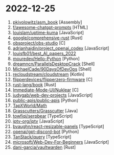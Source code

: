 # 2022-12-25

1. [pkivolowitz/asm_book](https://github.com/pkivolowitz/asm_book "A book teaching assembly language programming on the ARM 64 bit ISA. Along the way, good programming practices and insights into code development are offer which apply directly to higher level languages.") [Assembly]
2. [f/awesome-chatgpt-prompts](https://github.com/f/awesome-chatgpt-prompts "This repo includes ChatGPT promt curation to use ChatGPT better.") [HTML]
3. [louislam/uptime-kuma](https://github.com/louislam/uptime-kuma "A fancy self-hosted monitoring tool") [JavaScript]
4. [google/comprehensive-rust](https://github.com/google/comprehensive-rust "") [Rust]
5. [obsproject/obs-studio](https://github.com/obsproject/obs-studio "OBS Studio - Free and open source software for live streaming and screen recording") [C]
6. [adrianhajdin/project_openai_codex](https://github.com/adrianhajdin/project_openai_codex "") [JavaScript]
7. [louisfb01/best_AI_papers_2022](https://github.com/louisfb01/best_AI_papers_2022 "A curated list of the latest breakthroughs in AI (in 2022) by release date with a clear video explanation, link to a more in-depth article, and code.") 
8. [mouredev/Hello-Python](https://github.com/mouredev/Hello-Python "Python desde cero") [Python]
9. [dreamncn/ParallelsDesktopCrack](https://github.com/dreamncn/ParallelsDesktopCrack "") [Shell]
10. [MichaelCade/90DaysOfDevOps](https://github.com/MichaelCade/90DaysOfDevOps "This repository is my documenting repository for learning the world of DevOps. I started this journey on the 1st January 2022 and I plan to run to March 31st for a complete 90-day romp on spending an hour a day including weekends to get a foundational knowledge across a lot of different areas that make up DevOps.") [Shell]
11. [recloudstream/cloudstream](https://github.com/recloudstream/cloudstream "Android app for streaming and downloading Movies, TV-Series and Anime.") [Kotlin]
12. [flipperdevices/flipperzero-firmware](https://github.com/flipperdevices/flipperzero-firmware "Flipper Zero firmware source code") [C]
13. [rust-lang/book](https://github.com/rust-lang/book "The Rust Programming Language") [Rust]
14. [Immediate-Mode-UI/Nuklear](https://github.com/Immediate-Mode-UI/Nuklear "A single-header ANSI C immediate mode cross-platform GUI library") [C]
15. [judygab/web-dev-projects](https://github.com/judygab/web-dev-projects "Projects repo for tutorials for my YouTube Channel") [JavaScript]
16. [public-apis/public-apis](https://github.com/public-apis/public-apis "A collective list of free APIs") [Python]
17. [TapXWorld/Math](https://github.com/TapXWorld/Math "人教版小学到大学数学") 
18. [Grasscutters/Grasscutter](https://github.com/Grasscutters/Grasscutter "A server software reimplementation for a certain anime game.") [Java]
19. [towfiqi/serpbear](https://github.com/towfiqi/serpbear "Search Engine Position Rank Tracking App") [TypeScript]
20. [iptv-org/iptv](https://github.com/iptv-org/iptv "Collection of publicly available IPTV channels from all over the world") [JavaScript]
21. [bvaughn/react-resizable-panels](https://github.com/bvaughn/react-resizable-panels "") [TypeScript]
22. [openai/gpt-discord-bot](https://github.com/openai/gpt-discord-bot "Example Discord bot written in Python that uses the completions API to have conversations with the `text-davinci-003` model, and the moderations API to filter the messages.") [Python]
23. [TanStack/query](https://github.com/TanStack/query "🤖 Powerful asynchronous state management, server-state utilities and data fetching for TS/JS, React, Solid, Svelte and Vue.") [TypeScript]
24. [microsoft/Web-Dev-For-Beginners](https://github.com/microsoft/Web-Dev-For-Beginners "24 Lessons, 12 Weeks, Get Started as a Web Developer") [JavaScript]
25. [dani-garcia/vaultwarden](https://github.com/dani-garcia/vaultwarden "Unofficial Bitwarden compatible server written in Rust, formerly known as bitwarden_rs") [Rust]
